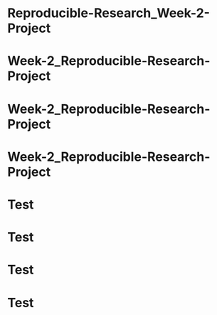 # Reproducible-Research_Week-2-Project
# Week-2_Reproducible-Research-Project
# Week-2_Reproducible-Research-Project
# Week-2_Reproducible-Research-Project
# Test
# Test
# Test
# Test

